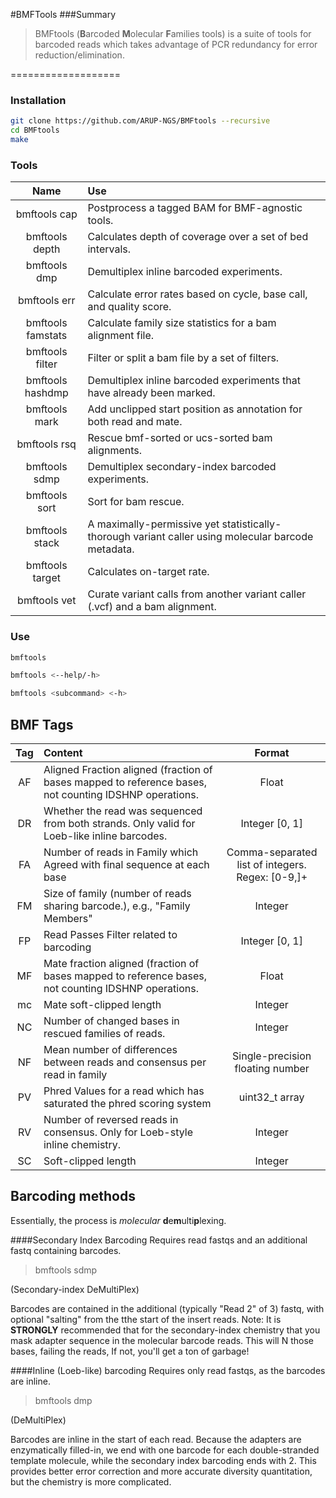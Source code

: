 #BMFTools
###Summary
>BMFtools (**B**arcoded **M**olecular **F**amilies tools) is a suite of tools for barcoded reads which takes advantage of PCR redundancy for error reduction/elimination.

===================


### Installation

```bash
git clone https://github.com/ARUP-NGS/BMFtools --recursive
cd BMFtools
make
```

### Tools

Name | Use |
:---:|:----|
bmftools cap| Postprocess a tagged BAM for BMF-agnostic tools.|
bmftools depth| Calculates depth of coverage over a set of bed intervals.|
bmftools dmp| Demultiplex inline barcoded experiments.|
bmftools err| Calculate error rates based on cycle, base call, and quality score.|
bmftools famstats| Calculate family size statistics for a bam alignment file.|
bmftools filter| Filter or split a bam file by a set of filters.|
bmftools hashdmp| Demultiplex inline barcoded experiments that have already been marked.|
bmftools mark| Add unclipped start position as annotation for both read and mate.|
bmftools rsq| Rescue bmf-sorted or ucs-sorted bam alignments.|
bmftools sdmp| Demultiplex secondary-index barcoded experiments.|
bmftools sort| Sort for bam rescue.|
bmftools stack| A maximally-permissive yet statistically-thorough variant caller using molecular barcode metadata.|
bmftools target| Calculates on-target rate.|
bmftools vet| Curate variant calls from another variant caller (.vcf) and a bam alignment.|


### Use

```bash
bmftools
```

```bash
bmftools <--help/-h>
```

```bash
bmftools <subcommand> <-h>
```


## BMF Tags

Tag | Content | Format |
:----:|:-----|:-----:|
AF | Aligned Fraction aligned (fraction of bases mapped to reference bases, not counting IDSHNP operations. | Float |
DR | Whether the read was sequenced from both strands. Only valid for Loeb-like inline barcodes. | Integer [0, 1] |
FA | Number of reads in Family which Agreed with final sequence at each base | Comma-separated list of integers. Regex: [0-9,]+ |
FM | Size of family (number of reads sharing barcode.), e.g., "Family Members" | Integer |
FP | Read Passes Filter related to barcoding | Integer [0, 1]|
MF | Mate fraction aligned (fraction of bases mapped to reference bases, not counting IDSHNP operations. | Float |
mc | Mate soft-clipped length | Integer |
NC | Number of changed bases in rescued families of reads. | Integer |
NF | Mean number of differences between reads and consensus per read in family | Single-precision floating number |
PV | Phred Values for a read which has saturated the phred scoring system | uint32_t array |
RV | Number of reversed reads in consensus. Only for Loeb-style inline chemistry. | Integer |
SC | Soft-clipped length | Integer |

## Barcoding methods

Essentially, the process is *molecular* **d**e**m**ulti**p**lexing.

####Secondary Index Barcoding 
Requires read fastqs and an additional fastq containing barcodes.
> bmftools sdmp

(Secondary-index DeMultiPlex)

Barcodes are contained in the additional (typically "Read 2" of 3) fastq, with optional "salting" from the tthe start of the insert reads.
Note: It is **STRONGLY** recommended that for the secondary-index chemistry that you mask adapter sequence in the molecular barcode reads.
This will N those bases, failing the reads, If not, you'll get a ton of garbage!

####Inline (Loeb-like) barcoding
Requires only read fastqs, as the barcodes are inline.
> bmftools dmp

(DeMultiPlex)

Barcodes are inline in the start of each read. Because the adapters are enzymatically filled-in, we end with one barcode for each double-stranded template molecule, while the secondary index barcoding ends with 2. This provides better error correction and more accurate diversity quantitation, but the chemistry is more complicated.

